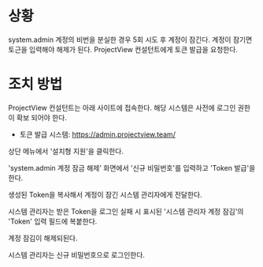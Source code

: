 # 상황

system.admin 계정의 비번을 분실한 경우 5회 시도 후 계정이 잠긴다.
계정이 잠기면 토근을 입력해야 해제가 된다.
ProjectView 컨설턴트에게 토큰 발급을 요청한다.

# 조치 방법

ProjectView 컨설턴트는 아래 사이트에 접속한다.
해당 시스템은 사전에 로그인 권한이 확보 되어야 한다.

* 토큰 발급 시스템: https://admin.projectview.team/

상단 메뉴에서 '설치형 지원'을 클릭한다.

'system.admin 계정 잠금 해제' 화면에서 '신규 비밀번호'를 입력하고 'Token 발급'을 한다.

생성된 Token을 복사해서 계정이 잠긴 시스템 관리자에게 전달한다.

시스템 관리자는 받은 Token을 로그인 실패 시 표시된 '시스템 관리자 계정 잠김'의 'Token' 입력 필드에 복붙한다.

계정 잠김이 해제되된다.

시스템 관리자는 신규 비밀번호으로 로그인한다.
